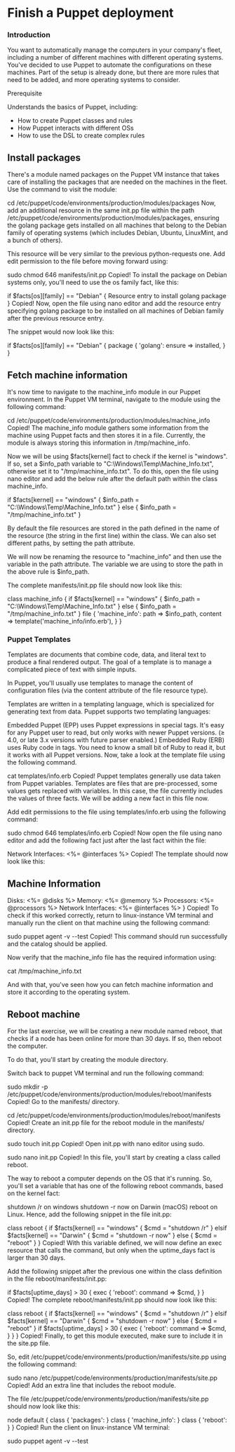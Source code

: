 # Finish a Puppet deployment

### Introduction
You want to automatically manage the computers in your company's fleet, including a number of different machines with different operating systems. You've decided to use Puppet to automate the configurations on these machines. Part of the setup is already done, but there are more rules that need to be added, and more operating systems to consider.

Prerequisite

Understands the basics of Puppet, including:

* How to create Puppet classes and rules
* How Puppet interacts with different OSs
* How to use the DSL to create complex rules

## Install packages
There's a module named packages on the Puppet VM instance that takes care of installing the packages that are needed on the machines in the fleet. Use the command to visit the module:

cd /etc/puppet/code/environments/production/modules/packages
Now, add an additional resource in the same init.pp file within the path /etc/puppet/code/environments/production/modules/packages, ensuring the golang package gets installed on all machines that belong to the Debian family of operating systems (which includes Debian, Ubuntu, LinuxMint, and a bunch of others).

This resource will be very similar to the previous python-requests one. Add edit permission to the file before moving forward using:

sudo chmod 646 manifests/init.pp
Copied!
To install the package on Debian systems only, you'll need to use the os family fact, like this:

if $facts[os][family] == "Debian" {
Resource entry to install golang package
}
Copied!
Now, open the file using nano editor and add the resource entry specifying golang package to be installed on all machines of Debian family after the previous resource entry.

The snippet would now look like this:

if $facts[os][family] == "Debian" {
     package { 'golang':
       ensure => installed,
     }
  }

## Fetch machine information
It's now time to navigate to the machine_info module in our Puppet environment. In the Puppet VM terminal, navigate to the module using the following command:

cd /etc/puppet/code/environments/production/modules/machine_info
Copied!
The machine_info module gathers some information from the machine using Puppet facts and then stores it in a file. Currently, the module is always storing this information in /tmp/machine_info.

Now we will be using $facts[kernel] fact to check if the kernel is "windows". If so, set a $info_path variable to "C:\Windows\Temp\Machine_Info.txt", otherwise set it to "/tmp/machine_info.txt". To do this, open the file using nano editor and add the below rule after the default path within the class machine_info.

  if $facts[kernel] == "windows" {
       $info_path = "C:\Windows\Temp\Machine_Info.txt"
  } else {
       $info_path = "/tmp/machine_info.txt"
  }

By default the file resources are stored in the path defined in the name of the resource (the string in the first line) within the class. We can also set different paths, by setting the path attribute.

We will now be renaming the resource to "machine_info" and then use the variable in the path attribute. The variable we are using to store the path in the above rule is $info_path.

The complete manifests/init.pp file should now look like this:

class machine_info {
  if $facts[kernel] == "windows" {
       $info_path = "C:\Windows\Temp\Machine_Info.txt"
   } else {
       $info_path = "/tmp/machine_info.txt"
   }
 file { 'machine_info':
       path => $info_path,
       content => template('machine_info/info.erb'),
   }
}

### Puppet Templates
Templates are documents that combine code, data, and literal text to produce a final rendered output. The goal of a template is to manage a complicated piece of text with simple inputs.

In Puppet, you'll usually use templates to manage the content of configuration files (via the content attribute of the file resource type).

Templates are written in a templating language, which is specialized for generating text from data. Puppet supports two templating languages:

Embedded Puppet (EPP) uses Puppet expressions in special tags. It's easy for any Puppet user to read, but only works with newer Puppet versions. (≥ 4.0, or late 3.x versions with future parser enabled.)
Embedded Ruby (ERB) uses Ruby code in tags. You need to know a small bit of Ruby to read it, but it works with all Puppet versions.
Now, take a look at the template file using the following command.

cat templates/info.erb
Copied!
Puppet templates generally use data taken from Puppet variables. Templates are files that are pre-processed, some values gets replaced with variables. In this case, the file currently includes the values of three facts. We will be adding a new fact in this file now.

Add edit permissions to the file using templates/info.erb using the following command:

sudo chmod 646 templates/info.erb
Copied!
Now open the file using nano editor and add the following fact just after the last fact within the file:

Network Interfaces: <%= @interfaces %>
Copied!
The template should now look like this:

Machine Information
-------------------
Disks: <%= @disks %>
Memory: <%= @memory %>
Processors: <%= @processors %>
Network Interfaces: <%= @interfaces %>
}
Copied!
To check if this worked correctly, return to linux-instance VM terminal and manually run the client on that machine using the following command:

sudo puppet agent -v --test
Copied!
This command should run successfully and the catalog should be applied.

Now verify that the machine_info file has the required information using:

cat /tmp/machine_info.txt

And with that, you've seen how you can fetch machine information and store it according to the operating system.

## Reboot machine
For the last exercise, we will be creating a new module named reboot, that checks if a node has been online for more than 30 days. If so, then reboot the computer.

To do that, you'll start by creating the module directory.

Switch back to puppet VM terminal and run the following command:

sudo mkdir -p /etc/puppet/code/environments/production/modules/reboot/manifests
Copied!
Go to the manifests/ directory.

cd /etc/puppet/code/environments/production/modules/reboot/manifests
Copied!
Create an init.pp file for the reboot module in the manifests/ directory.

sudo touch init.pp
Copied!
Open init.pp with nano editor using sudo.

sudo nano init.pp
Copied!
In this file, you'll start by creating a class called reboot.

The way to reboot a computer depends on the OS that it's running. So, you'll set a variable that has one of the following reboot commands, based on the kernel fact:

shutdown /r on windows
shutdown -r now on Darwin (macOS)
reboot on Linux.
Hence, add the following snippet in the file init.pp:

class reboot {
  if $facts[kernel] == "windows" {
    $cmd = "shutdown /r"
  } elsif $facts[kernel] == "Darwin" {
    $cmd = "shutdown -r now"
  } else {
    $cmd = "reboot"
  }
}
Copied!
With this variable defined, we will now define an exec resource that calls the command, but only when the uptime_days fact is larger than 30 days.

Add the following snippet after the previous one within the class definition in the file reboot/manifests/init.pp:

if $facts[uptime_days] > 30 {
        exec { 'reboot':
           command => $cmd,
        }
    }
Copied!
The complete reboot/manifests/init.pp should now look like this:

class reboot {
  if $facts[kernel] == "windows" {
    $cmd = "shutdown /r"
  } elsif $facts[kernel] == "Darwin" {
    $cmd = "shutdown -r now"
  } else {
    $cmd = "reboot"
  }
  if $facts[uptime_days] > 30 {
    exec { 'reboot':
      command => $cmd,
     }
   }
}
Copied!
Finally, to get this module executed, make sure to include it in the site.pp file.

So, edit /etc/puppet/code/environments/production/manifests/site.pp using the following command:

sudo nano /etc/puppet/code/environments/production/manifests/site.pp 
Copied!
Add an extra line that includes the reboot module.

The file /etc/puppet/code/environments/production/manifests/site.pp should now look like this:

node default {
   class { 'packages': }
   class { 'machine_info': }
   class { 'reboot': }
}
Copied!
Run the client on linux-instance VM terminal:

sudo puppet agent -v --test

